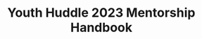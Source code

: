 ---
title: Youth Huddle 2023 Mentorship Handbook
redirect_to: https://drive.google.com/file/d/1gWmS5bIfiI52kAS0QPvObC0e-4xx4s_b/view?usp=share_link
redirect_from: 
  - /YH23MentorshipHandbook
  - /yh23mentorshiphandbook
---